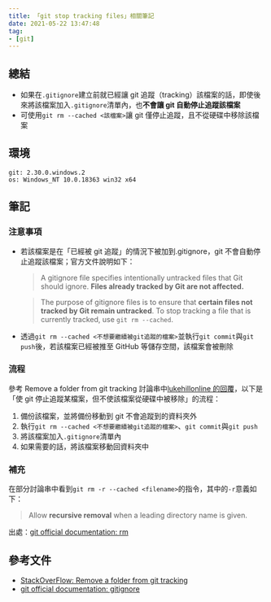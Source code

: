 ```yaml
---
title: 「git stop tracking files」相關筆記
date: 2021-05-22 13:47:48
tag:
- [git]
---
```


## 總結

- 如果在`.gitignore`建立前就已經讓 git 追蹤（tracking）該檔案的話，即使後來將該檔案加入`.gitignore`清單內，也**不會讓 git 自動停止追蹤該檔案**
- 可使用`git rm --cached <該檔案>`讓 git 僅停止追蹤，且不從硬碟中移除該檔案

## 環境

```
git: 2.30.0.windows.2
os: Windows_NT 10.0.18363 win32 x64
```

## 筆記

### 注意事項

- 若該檔案是在「已經被 git 追蹤」的情況下被加到.gitignore，git 不會自動停止追蹤該檔案；官方文件說明如下：

  > A gitignore file specifies intentionally untracked files that Git should ignore. **Files already tracked by Git are not affected.**

  > The purpose of gitignore files is to ensure that **certain files not tracked by Git remain untracked**. To stop tracking a file that is currently tracked, use `git rm --cached`.

- 透過`git rm --cached <不想要繼續被git追蹤的檔案>`並執行`git commit`與`git push`後，若該檔案已經被推至 GitHub 等儲存空間，該檔案會被刪除

### 流程

參考 Remove a folder from git tracking 討論串中[lukehillonline 的回覆](https://stackoverflow.com/a/54481162/15028185)，以下是「使 git 停止追蹤某檔案，但不使該檔案從硬碟中被移除」的流程：

1. 備份該檔案，並將備份移動到 git 不會追蹤到的資料夾外
1. 執行`git rm --cached <不想要繼續被git追蹤的檔案>`、`git commit`與`git push`
1. 將該檔案加入`.gitignore`清單內
1. 如果需要的話，將該檔案移動回資料夾中

### 補充

在部分討論串中看到`git rm -r --cached <filename>`的指令，其中的`-r`意義如下：

> Allow **recursive removal** when a leading directory name is given.

出處：[git official documentation: rm](https://git-scm.com/docs/git-rm#Documentation/git-rm.txt--r)

## 參考文件

- [StackOverFlow: Remove a folder from git tracking](https://stackoverflow.com/questions/24290358/remove-a-folder-from-git-tracking/)
- [git official documentation: gitignore](https://git-scm.com/docs/gitignore/2.22.0)
